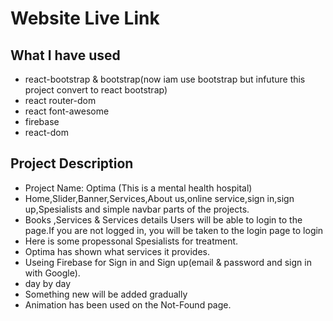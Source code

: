 # Website Live Link #

## What I have used ##
* react-bootstrap & bootstrap(now iam use bootstrap but infuture this project convert to react bootstrap)
* react router-dom
* react font-awesome
* firebase
* react-dom

## Project Description ##
* Project Name: Optima (This is a mental health hospital)
* Home,Slider,Banner,Services,About us,online service,sign in,sign up,Spesialists and simple navbar parts of the projects.
* Books ,Services & Services details Users will be able to login to the page.If you are not logged in, you will be taken to the login page to login
* Here is some propessonal Spesialists for treatment.
* Optima has shown what services it provides.
* Useing Firebase for Sign in and Sign up(email & password and sign in with Google).
* day by day 
* Something new will be added gradually
* Animation has been used on the Not-Found page.